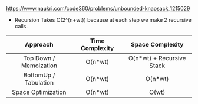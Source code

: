 https://www.naukri.com/code360/problems/unbounded-knapsack_1215029

- Recursion Takes O(2^(n+wt)) because at each step we make 2 recursive calls.

|        Approach        | Time Complexity |      Space Complexity      |
| :--------------------: | :-------------: | :------------------------: |
| Top Down / Memoization |    O(n\*wt)     | O(n\*wt) + Recursive Stack |
| BottomUp / Tabulation  |    O(n\*wt)     |          O(n\*wt)          |
|   Space Optimization   |    O(n\*wt)     |           O(wt)            |
